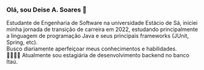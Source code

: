 ### Olá, sou Deise A. Soares 👋

Estudante de Engenharia de Software na universidade Estácio de Sá, iniciei minha jornada de transição de carreira em 2022, estudando principalmente a linguagem de programação Java e seus principais frameworks (JUnit, Spring, etc).  
Busco diariamente aperfeiçoar meus conhecimentos e habilidades.  
👩🏽‍💻✨ Atualmente sou estagiária de desenvolvimento backend no banco Itaú.
